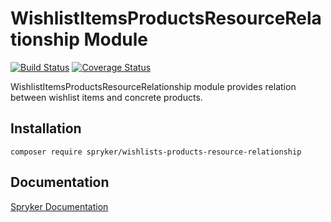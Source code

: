 # WishlistItemsProductsResourceRelationship Module
[![Build Status](https://travis-ci.org/spryker/wishlist-items-products-resource-relationship.svg)](https://travis-ci.org/spryker/wishlists-products-resource-relationship)
[![Coverage Status](https://coveralls.io/repos/github/spryker/wishlist-items-products-resource-relationship/badge.svg)](https://coveralls.io/github/spryker/wishlists-products-resource-relationship)

WishlistItemsProductsResourceRelationship module provides relation between wishlist items and concrete products.
## Installation

```
composer require spryker/wishlists-products-resource-relationship
```

## Documentation

[Spryker Documentation](https://academy.spryker.com/developing_with_spryker/module_guide/modules.html)
